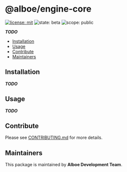 # @alboe/engine-core

[![license: mit](https://img.shields.io/badge/License-MIT-blueviolet?style=flat-square)](https://github.com/alboe-development/alboe/blob/main/LICENSE)
![state: beta](https://img.shields.io/badge/State\-Beta-blue?style=flat-square)
![scope: public](https://img.shields.io/badge/Scope-Internal-red?style=flat-square)

_**TODO**_

* [Installation](#installation)
* [Usage](#usage)
* [Contribute](#contribute)
* [Maintainers](#maintainers)

## Installation

_**TODO**_

## Usage

_**TODO**_

## Contribute

Please see [CONTRIBUTING.md](https://github.com/alboe-development/alboe/blob/main/CONTRIBUTING.md) for more details.

## Maintainers

This package is maintained by **Alboe Development Team**.
